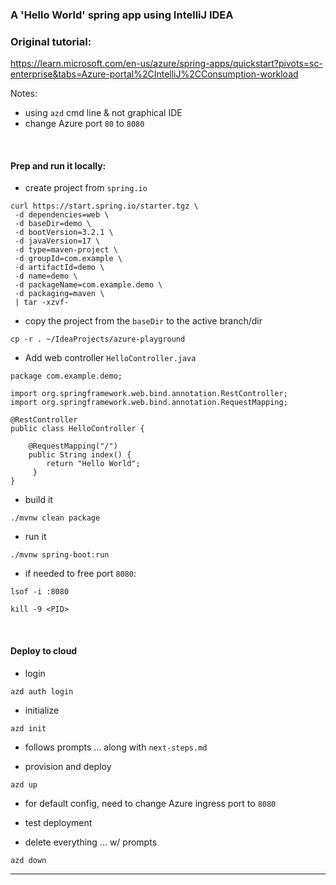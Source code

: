 ### A 'Hello World' spring app using IntelliJ IDEA

### Original tutorial:
https://learn.microsoft.com/en-us/azure/spring-apps/quickstart?pivots=sc-enterprise&tabs=Azure-portal%2CIntelliJ%2CConsumption-workload

Notes:
- using `azd` cmd line & not graphical IDE
- change Azure port `80` to `8080`

<br>

#### Prep and run it locally:

- create project from `spring.io`
```
curl https://start.spring.io/starter.tgz \
 -d dependencies=web \
 -d baseDir=demo \
 -d bootVersion=3.2.1 \
 -d javaVersion=17 \
 -d type=maven-project \
 -d groupId=com.example \
 -d artifactId=demo \
 -d name=demo \
 -d packageName=com.example.demo \
 -d packaging=maven \
 | tar -xzvf-
```

- copy the project from the `baseDir` to the active branch/dir
```
cp -r . ~/IdeaProjects/azure-playground
```

- Add web controller `HelloController.java`
```
package com.example.demo;

import org.springframework.web.bind.annotation.RestController;
import org.springframework.web.bind.annotation.RequestMapping;

@RestController
public class HelloController {

    @RequestMapping("/")
    public String index() {
        return "Hello World";
     }
}
```

- build it
```
./mvnw clean package
```

- run it
```
./mvnw spring-boot:run
```

- if needed to free port `8080`:
```
lsof -i :8080
```
```
kill -9 <PID>
```
<br>

#### Deploy to cloud

- login
```
azd auth login
```

- initialize
```
azd init
```

- follows prompts ... along with `next-steps.md`

- provision and deploy
```
azd up
```

- for default config, need to change Azure ingress port to `8080`

- test deployment

- delete everything ... w/ prompts
```
azd down
```

---
<br>